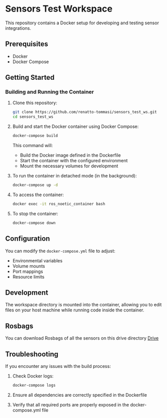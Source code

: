 # Sensors Test Workspace

This repository contains a Docker setup for developing and testing sensor integrations.

## Prerequisites

- Docker
- Docker Compose

## Getting Started

### Building and Running the Container

1. Clone this repository:
    ```bash
    git clone https://github.com/renatto-tommasi/sensors_test_ws.git
    cd sensors_test_ws
    ```

2. Build and start the Docker container using Docker Compose:
    ```bash
    docker-compose build
    ```

    This command will:
    - Build the Docker image defined in the Dockerfile
    - Start the container with the configured environment
    - Mount the necessary volumes for development

3. To run the container in detached mode (in the background):
    ```bash
    docker-compose up -d
    ```
4. To access the container:
    ```bash
    docker exec -it ros_noetic_container bash
    ```
5. To stop the container:
    ```bash
    docker-compose down
    ```

## Configuration

You can modify the `docker-compose.yml` file to adjust:
- Environmental variables
- Volume mounts
- Port mappings
- Resource limits

## Development

The workspace directory is mounted into the container, allowing you to edit files on your host machine while running code inside the container.

## Rosbags

You can download Rosbags of all the sensors on this drive directory
[Drive](https://drive.google.com/drive/folders/18kB7NoN3E0uIFjMb1ohy4xXZSLyAba66)

## Troubleshooting

If you encounter any issues with the build process:

1. Check Docker logs:
    ```bash
    docker-compose logs
    ```

2. Ensure all dependencies are correctly specified in the Dockerfile

3. Verify that all required ports are properly exposed in the docker-compose.yml file